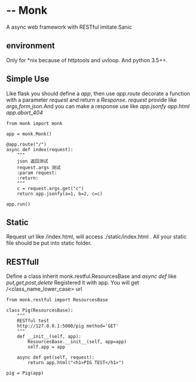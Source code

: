 # -- Monk
 A async web framework with RESTful imitate Sanic

## environment

Only for *nix because of httptools and uvloop. And python 3.5++.

## Simple Use

Like flask you should define a *app*, then use *app.route* decorate a function with a parameter
*request* and return a *Response*. *request* provide like *args,form,json*.And you can make a response
use like *app.jsonfy app.html app.abort_404*

```
from monk import monk

app = monk.Monk()

@app.route("/")
async def index(request):
    """
    json 返回测试
    request.args 测试
    :param request: 
    :return: 
    """
    c = request.args.get("c")
    return app.jsonfy(a=1, b=2, c=c)

app.run()
```
## Static
Request url like /index.html, will access ./static/index.html .
All your static file should be put into static folder.

## RESTfull 

Define a class inherit monk.restful.ResourcesBase and *async def* like *put,get,post,delete*
Registered it with app. You will get /<class_name_lower_case> url

```angular2html
from monk.restful import ResourcesBase

class Pig(ResourcesBase):
    """
    RESTful test 
    http://127.0.0.1:5000/pig method='GET' 
    """
    def __init__(self, app):
        ResourcesBase.__init__(self, app=app)
        self.app = app

    async def get(self, request):
        return app.html("<h1>PIG TEST</h1>")

pig = Pig(app)

```